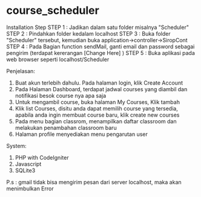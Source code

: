 # course_scheduler
 
Installation Step
STEP 1 : Jadikan dalam satu folder misalnya "Scheduler"
STEP 2 : Pindahkan folder kedalam localhost
STEP 3 : Buka folder "Scheduler" tersebut, kemudian buka application->controller->SiropCont
STEP 4 : Pada Bagian function sendMail, ganti email dan password sebagai pengirim (terdapat kererangan [Change Here] )
STEP 5 : Buka aplikasi pada web browser seperti localhost/Scheduler

Penjelasan:
1. Buat akun terlebih dahulu. Pada halaman login, klik Create Account
2. Pada Halaman Dashboard, terdapat jadwal courses yang diambil dan notifikasi besok course nya apa saja
3. Untuk mengambil course, buka halaman My Courses, Klik tambah
4. Klik list Courses, disitu anda dapat memilih course yang tersedia, apabila anda ingin membuat course baru, klik create new courses
5. Pada menu bagian classrom, menampilkan daftar classroom dan melakukan penambahan classroom baru
6. Halaman profile menyediakan menu pengarutan user

System:
1. PHP with CodeIgniter
2. Javascript
3. SQLite3

P.s : gmail tidak bisa mengirim pesan dari server localhost, maka akan menimbulkan Error
